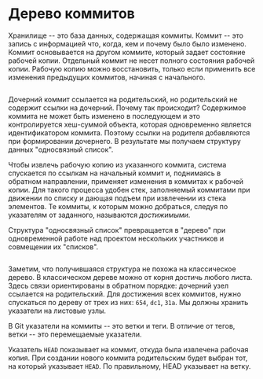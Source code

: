 # Дерево коммитов

Хранилище -- это база данных, содержащая коммиты.
Коммит -- это запись с информацией что, когда, кем и почему было было изменено.
Коммит основывается на другом коммите, который задает состояние рабочей копии.
Отдельный коммит не несет полного состояния рабочей копии.
Рабочую копию можно восстановить, только если применить все изменения предыдущих коммитов, начиная с начального.

```{figure} ./images/branch-1.png
```

Дочерний коммит ссылается на родительский, но родительский не содержит ссылки на дочерний.
Почему так происходит?
Содержимое коммита не может быть изменено в последующем и это контролируется хеш-суммой объекта, которая одновременно является идентификатором коммита.
Поэтому ссылки на родителя добавляются при формировании дочернего.
В результате мы получаем структуру данных "односвязный список".

Чтобы извлечь рабочую копию из указанного коммита, система спускается по ссылкам на начальный коммит и, поднимаясь в обратном направлении, применяет изменения в коммитах к рабочей копии.
Для такого процесса удобен стек, заполняемый коммитами при движении по списку и дающая подъем при извлечении из стека элементов.
Те коммиты, к которым можно добраться, следуя по указателям от заданного, называются *достижимыми*.

Структура "односвязный список" превращается в "дерево" при одновременной работе над проектом нескольких участников и совмещении их "списков".

```{figure} ./images/branch-2.png
```

Заметим, что получившаяся структура не похожа на классическое дерево.
В классическом дереве можно от корня достичь любого листа.
Здесь связи ориентированы в обратном порядке: дочерний узел ссылается на родительский.
Для достижения всех коммитов, нужно спускаться по дереву от трех из них: `654`, `dc1`, `31a`.
Мы должны хранить указатели на листовые узлы.

В Git указатели на коммиты -- это ветки и теги.
В отличие от тегов, ветки -- это перемещаемые указатели.

Указатель `HEAD` показывает на коммит, откуда была извлечена рабочая копия.
При создании нового коммита родительским будет выбран тот, на который указывает `HEAD`.
По правильному, HEAD указывает на ветку.

